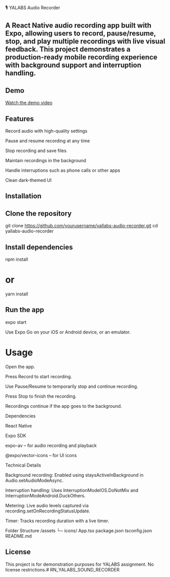 🎙️ YALABS Audio Recorder

## A React Native audio recording app built with Expo, allowing users to record, pause/resume, stop, and play multiple recordings with live visual feedback. This project demonstrates a production-ready mobile recording experience with background support and interruption handling.

## Demo

[Watch the demo video](assets/demo.mp4)

## Features

Record audio with high-quality settings

Pause and resume recording at any time

Stop recording and save files

Maintain recordings in the background

Handle interruptions such as phone calls or other apps

Clean dark-themed UI

## Installation

## Clone the repository

git clone https://github.com/yourusername/yallabs-audio-recorder.git
cd yallabs-audio-recorder


## Install dependencies

npm install
# or
yarn install


## Run the app

expo start


Use Expo Go on your iOS or Android device, or an emulator.

# Usage

Open the app.

Press Record to start recording.

Use Pause/Resume to temporarily stop and continue recording.

Press Stop to finish the recording.

Recordings continue if the app goes to the background.

Dependencies

React Native

Expo SDK

expo-av – for audio recording and playback

@expo/vector-icons – for UI icons

Technical Details

Background recording: Enabled using staysActiveInBackground in Audio.setAudioModeAsync.

Interruption handling: Uses InterruptionModeIOS.DoNotMix and InterruptionModeAndroid.DuckOthers.

Metering: Live audio levels captured via recording.setOnRecordingStatusUpdate.

Timer: Tracks recording duration with a live timer.

Folder Structure
/assets
  └─ icons/
App.tsx
package.json
tsconfig.json
README.md


## License

This project is for demonstration purposes for YALABS assignment. No license restrictions.# RN_YALABS_SOUND_RECORDER
